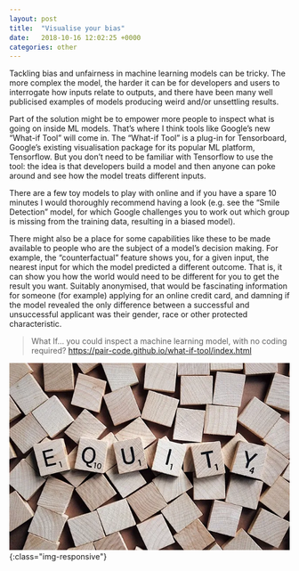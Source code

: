 ```yaml
---
layout: post
title:  "Visualise your bias"
date:   2018-10-16 12:02:25 +0000
categories: other
---
```

Tackling bias and unfairness in machine learning models can be tricky. The more complex the model, the harder it can be for developers and users to interrogate how inputs relate to outputs, and there have been many well publicised examples of models producing weird and/or unsettling results.

Part of the solution might be to empower more people to inspect what is going on inside ML models. That’s where I think tools like Google’s new “What-if Tool” will come in. The “What-if Tool” is a plug-in for Tensorboard, Google’s existing visualisation package for its popular ML platform, Tensorflow. But you don’t need to be familiar with Tensorflow to use the tool: the idea is that developers build a model and then anyone can poke around and see how the model treats different inputs. 

There are a few toy models to play with online and if you have a spare 10 minutes I would thoroughly recommend having a look (e.g. see the “Smile Detection” model, for which Google challenges you to work out which group is missing from the training data, resulting in a biased model).

There might also be a place for some capabilities like these to be made available to people who are the subject of a model’s decision making. For example, the “counterfactual” feature shows you, for a given input, the nearest input for which the model predicted a different outcome. That is, it can show you how the world would need to be different for you to get the result you want. Suitably anonymised, that would be fascinating information for someone (for example) applying for an online credit card, and damning if the model revealed the only difference between a successful and unsuccessful applicant was their gender, race or other protected characteristic.

> What If... you could inspect a machine learning model, with no coding required? <https://pair-code.github.io/what-if-tool/index.html>

![equity](/images/equity.JPG){:class="img-responsive"}
